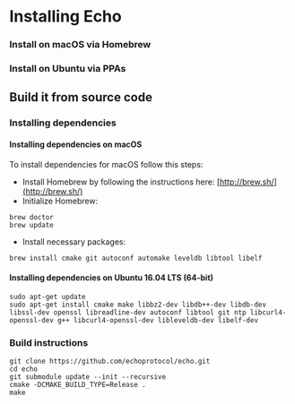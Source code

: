 # Installing Echo

### Install on macOS via Homebrew

### Install on Ubuntu via PPAs

## Build it from source code

### Installing dependencies

#### Installing dependencies on macOS

To install dependencies for macOS follow this steps:

* Install Homebrew by following the instructions here: [http://brew.sh/](http://brew.sh/)
* Initialize Homebrew:

```
brew doctor
brew update
```
* Install necessary packages:

```
brew install cmake git autoconf automake leveldb libtool libelf
```

#### Installing dependencies on Ubuntu 16.04 LTS (64-bit)
```
sudo apt-get update
sudo apt-get install cmake make libbz2-dev libdb++-dev libdb-dev libssl-dev openssl libreadline-dev autoconf libtool git ntp libcurl4-openssl-dev g++ libcurl4-openssl-dev libleveldb-dev libelf-dev
```

### Build instructions
```
git clone https://github.com/echoprotocol/echo.git
cd echo
git submodule update --init --recursive
cmake -DCMAKE_BUILD_TYPE=Release .
make
```